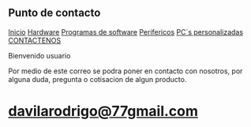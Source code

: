 
## Punto de contacto

[Inicio](index.md)  [Hardware](./hardware.md) [Programas de software](./software.md) [Perifericos](./perifericos.md) [PC´s personalizadas](./personalizado.md)  [CONTACTENOS](./contacto.md)

Bienvenido usuario

Por medio de este correo se podra poner en contacto con nosotros, por alguna duda, pregunta o cotisacion de algun producto.

# davilarodrigo@77gmail.com
